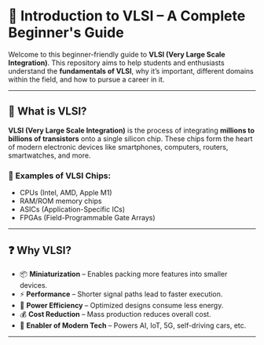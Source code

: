 # 🔩 Introduction to VLSI – A Complete Beginner's Guide

Welcome to this beginner-friendly guide to **VLSI (Very Large Scale Integration)**. This repository aims to help students and enthusiasts understand the **fundamentals of VLSI**, why it’s important, different domains within the field, and how to pursue a career in it.

---

## 🧠 What is VLSI?

**VLSI (Very Large Scale Integration)** is the process of integrating **millions to billions of transistors** onto a single silicon chip. These chips form the heart of modern electronic devices like smartphones, computers, routers, smartwatches, and more.

### 🔧 Examples of VLSI Chips:
- CPUs (Intel, AMD, Apple M1)
- RAM/ROM memory chips
- ASICs (Application-Specific ICs)
- FPGAs (Field-Programmable Gate Arrays)

---

## ❓ Why VLSI?

- 📦 **Miniaturization** – Enables packing more features into smaller devices.
- ⚡ **Performance** – Shorter signal paths lead to faster execution.
- 🔋 **Power Efficiency** – Optimized designs consume less energy.
- 💰 **Cost Reduction** – Mass production reduces overall cost.
- 🧠 **Enabler of Modern Tech** – Powers AI, IoT, 5G, self-driving cars, etc.

---

